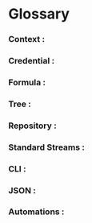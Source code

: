 # Glossary

### Context :

### Credential :

### Formula :

### Tree :

### Repository :

### Standard Streams :

### CLI :

### JSON :

### Automations :

